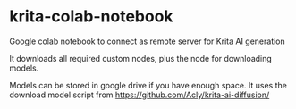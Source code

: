 # krita-colab-notebook
Google colab notebook to connect as remote server for Krita AI generation


It downloads all required custom nodes, plus the node for downloading models.


Models can be stored in google drive if you have enough space.
It uses the download model script from https://github.com/Acly/krita-ai-diffusion/

